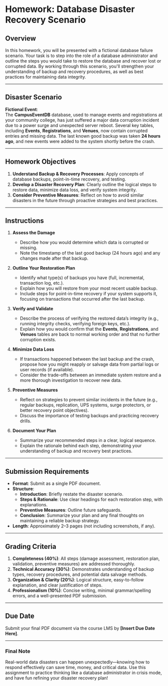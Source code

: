 # Homework: Database Disaster Recovery Scenario

## Overview
In this homework, you will be presented with a fictional database failure scenario. Your task is to step into the role of a database administrator and outline the steps you would take to restore the database and recover lost or corrupted data. By working through this scenario, you'll strengthen your understanding of backup and recovery procedures, as well as best practices for maintaining data integrity.

---

## Disaster Scenario
**Fictional Event**:  
The **CampusEventDB** database, used to manage events and registrations at your community college, has just suffered a major data corruption incident due to a power surge and unexpected server reboot. Several key tables, including **Events**, **Registrations**, and **Venues**, now contain corrupted entries and missing data. The last known good backup was taken **24 hours ago**, and new events were added to the system shortly before the crash.

---

## Homework Objectives
1. **Understand Backup & Recovery Processes**: Apply concepts of database backups, point-in-time recovery, and testing.
2. **Develop a Disaster Recovery Plan**: Clearly outline the logical steps to restore data, minimize data loss, and verify system integrity.
3. **Consider Preventive Measures**: Reflect on how to avoid similar disasters in the future through proactive strategies and best practices.

---

## Instructions

1. **Assess the Damage**  
   - Describe how you would determine which data is corrupted or missing.
   - Note the timestamp of the last good backup (24 hours ago) and any changes made after that backup.

2. **Outline Your Restoration Plan**  
   - Identify what type(s) of backups you have (full, incremental, transaction log, etc.).  
   - Explain how you will restore from your most recent usable backup.  
   - Include steps for point-in-time recovery if your system supports it, focusing on transactions that occurred after the last backup.

3. **Verify and Validate**  
   - Describe the process of verifying the restored data’s integrity (e.g., running integrity checks, verifying foreign keys, etc.).  
   - Explain how you would confirm that the **Events**, **Registrations**, and **Venues** tables are back to normal working order and that no further corruption exists.

4. **Minimize Data Loss**  
   - If transactions happened between the last backup and the crash, propose how you might reapply or salvage data from partial logs or user records (if available).
   - Consider the trade-offs between an immediate system restore and a more thorough investigation to recover new data.

5. **Preventive Measures**  
   - Reflect on strategies to prevent similar incidents in the future (e.g., regular backups, replication, UPS systems, surge protectors, or better recovery point objectives).
   - Discuss the importance of testing backups and practicing recovery drills.

6. **Document Your Plan**  
   - Summarize your recommended steps in a clear, logical sequence.
   - Explain the rationale behind each step, demonstrating your understanding of backup and recovery best practices.

---

## Submission Requirements
- **Format**: Submit as a single PDF document.
- **Structure**:
  - **Introduction**: Briefly restate the disaster scenario.
  - **Steps & Rationale**: Use clear headings for each restoration step, with explanations.
  - **Preventive Measures**: Outline future safeguards.
  - **Conclusion**: Summarize your plan and any final thoughts on maintaining a reliable backup strategy.
- **Length**: Approximately 2–3 pages (not including screenshots, if any).

---

## Grading Criteria
1. **Completeness (40%)**: All steps (damage assessment, restoration plan, validation, preventive measures) are addressed thoroughly.
2. **Technical Accuracy (30%)**: Demonstrates understanding of backup types, recovery procedures, and potential data salvage methods.
3. **Organization & Clarity (20%)**: Logical structure, easy-to-follow explanation, and clear justification of steps.
4. **Professionalism (10%)**: Concise writing, minimal grammar/spelling errors, and a well-presented PDF submission.

---

## Due Date
Submit your final PDF document via the course LMS by **[Insert Due Date Here]**.

---

### Final Note
Real-world data disasters can happen unexpectedly—knowing how to respond effectively can save time, money, and critical data. Use this assignment to practice thinking like a database administrator in crisis mode, and have fun refining your disaster recovery plan!
